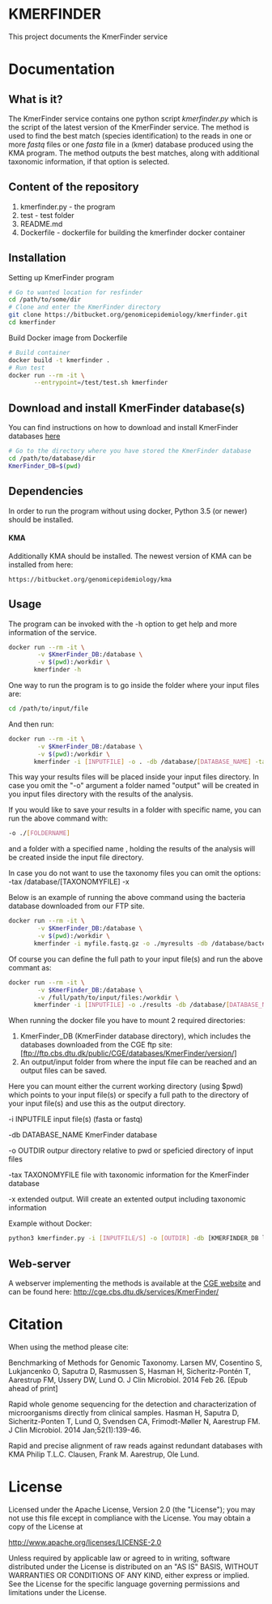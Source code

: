 KMERFINDER
===================

This project documents the KmerFinder service


Documentation
=============

## What is it?

The KmerFinder service contains one python script *kmerfinder.py* which is the script of the latest
version of the KmerFinder service. The method is used to find the best match (species identification) to the reads in one
or more *fastq* files  or one *fasta* file in a (kmer) database produced using the KMA program.
The method outputs the best matches, along with additional taxonomic information, if that option is selected.

## Content of the repository
1. kmerfinder.py      - the program
2. test     	- test folder
3. README.md
4. Dockerfile   - dockerfile for building the kmerfinder docker container


## Installation

Setting up KmerFinder program
```bash
# Go to wanted location for resfinder
cd /path/to/some/dir
# Clone and enter the KmerFinder directory
git clone https://bitbucket.org/genomicepidemiology/kmerfinder.git
cd kmerfinder
```

Build Docker image from Dockerfile
```bash
# Build container
docker build -t kmerfinder .
# Run test
docker run --rm -it \
       --entrypoint=/test/test.sh kmerfinder
```

## Download and install KmerFinder database(s)

You can find instructions on how to download and install KmerFinder databases [here](https://bitbucket.org/genomicepidemiology/kmerfinder_db/src/master/)
```bash
# Go to the directory where you have stored the KmerFinder database
cd /path/to/database/dir
KmerFinder_DB=$(pwd)
```

## Dependencies
In order to run the program without using docker, Python 3.5 (or newer) should be installed.

#### KMA
Additionally KMA should be installed.
The newest version of KMA can be installed from here:
```url
https://bitbucket.org/genomicepidemiology/kma
```

## Usage

The program can be invoked with the -h option to get help and more information of the service.

```bash
docker run --rm -it \
        -v $KmerFinder_DB:/database \
        -v $(pwd):/workdir \
       kmerfinder -h
```

One way to run the program is to go inside the folder where your input files are:

```bash
cd /path/to/input/file
```
And then run:

```bash
docker run --rm -it \
        -v $KmerFinder_DB:/database \
        -v $(pwd):/workdir \
       kmerfinder -i [INPUTFILE] -o . -db /database/[DATABASE_NAME] -tax /database/[TAXONOMYFILE] -x
```

This way your results files will be placed inside your input files directory. In case you omit the "-o" argument
a folder named "output" will be created in you input files directory with the results of the analysis.

If you would like to save your results in a folder with specific name, you can run the above command with:

```bash
-o ./[FOLDERNAME]
```
and a folder with a specified name , holding the results of the analysis will be created inside the input file directory.

In case you do not want to use the taxonomy files you can omit the options: -tax /database/[TAXONOMYFILE] -x

Below is an example of running the above command using the bacteria database downloaded from our FTP site.

```bash
docker run --rm -it \
        -v $KmerFinder_DB:/database \
        -v $(pwd):/workdir \
       kmerfinder -i myfile.fastq.gz -o ./myresults -db /database/bacteria.ATG -tax /database/bacteria.name -x
```

Of course you can define the full path to your input file(s) and run the above commant as:
```bash
docker run --rm -it \
        -v $KmerFinder_DB:/database \
        -v /full/path/to/input/files:/workdir \
       kmerfinder -i [INPUTFILE] -o ./results -db /database/[DATABASE_NAME] -tax /database/[TAXONOMYFILE] -x
```

When running the docker file you have to mount 2 required directories:

1. KmerFinder_DB (KmerFinder database directory), which includes the databases downloaded from the CGE ftp site: [ftp://ftp.cbs.dtu.dk/public/CGE/databases/KmerFinder/version/]
2. An output/input folder from where the input file can be reached and an output files can be saved.

Here you can mount either the current working directory (using $pwd) which points to your input file(s)
or specify a full path to the directory of your input file(s) and use this as the output directory.

-i INPUTFILE	input file(s) (fasta or fastq)

-db DATABASE_NAME   KmerFinder database

-o OUTDIR	outpur directory relative to pwd or speficied directory of input files

-tax TAXONOMYFILE   file with taxonomic information for the KmerFinder database

-x 		extended output. Will create an extented output including taxonomic information

Example without Docker:
```bash
python3 kmerfinder.py -i [INPUTFILE/S] -o [OUTDIR] -db [KMERFINDER_DB location]/[SPECIE]/[SPECIE].[PREFIX] -tax [KMERFINDER_DB location]/[SPECIE]/[SPECIE].tax 
```

## Web-server

A webserver implementing the methods is available at the [CGE website](http://www.genomicepidemiology.org/) and can be found here:
http://cge.cbs.dtu.dk/services/KmerFinder/

Citation
=======

When using the method please cite:

Benchmarking of Methods for Genomic Taxonomy. Larsen MV, Cosentino S,
Lukjancenko O, Saputra D, Rasmussen S, Hasman H, Sicheritz-Pontén T,
Aarestrup FM, Ussery DW, Lund O. J Clin Microbiol. 2014 Feb 26.
[Epub ahead of print]

Rapid whole genome sequencing for the detection and characterization of
microorganisms directly from clinical samples. Hasman H, Saputra D,
Sicheritz-Ponten T, Lund O, Svendsen CA, Frimodt-Møller N, Aarestrup FM.
J Clin Microbiol.  2014 Jan;52(1):139-46.

Rapid and precise alignment of raw reads against redundant databases with KMA Philip T.L.C. Clausen, Frank M. Aarestrup, Ole Lund.

License
=======


Licensed under the Apache License, Version 2.0 (the "License");
you may not use this file except in compliance with the License.
You may obtain a copy of the License at

   http://www.apache.org/licenses/LICENSE-2.0

Unless required by applicable law or agreed to in writing, software
distributed under the License is distributed on an "AS IS" BASIS,
WITHOUT WARRANTIES OR CONDITIONS OF ANY KIND, either express or implied.
See the License for the specific language governing permissions and
limitations under the License.
